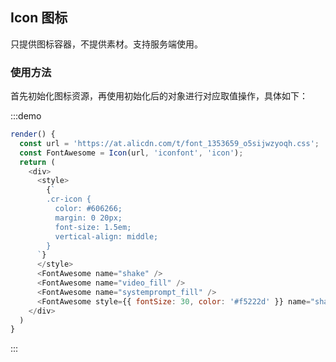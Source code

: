## Icon 图标

只提供图标容器，不提供素材。支持服务端使用。

### 使用方法

首先初始化图标资源，再使用初始化后的对象进行对应取值操作，具体如下：

:::demo

```js
render() {
  const url = 'https://at.alicdn.com/t/font_1353659_o5sijwzyoqh.css';
  const FontAwesome = Icon(url, 'iconfont', 'icon');
  return (
    <div>
      <style>
        {`
        .cr-icon {
          color: #606266;
          margin: 0 20px;
          font-size: 1.5em;
          vertical-align: middle;
        }
      `}
      </style>
      <FontAwesome name="shake" />
      <FontAwesome name="video_fill" />
      <FontAwesome name="systemprompt_fill" />
      <FontAwesome style={{ fontSize: 30, color: '#f5222d' }} name="shake" />
    </div>
  )
}

```

:::
